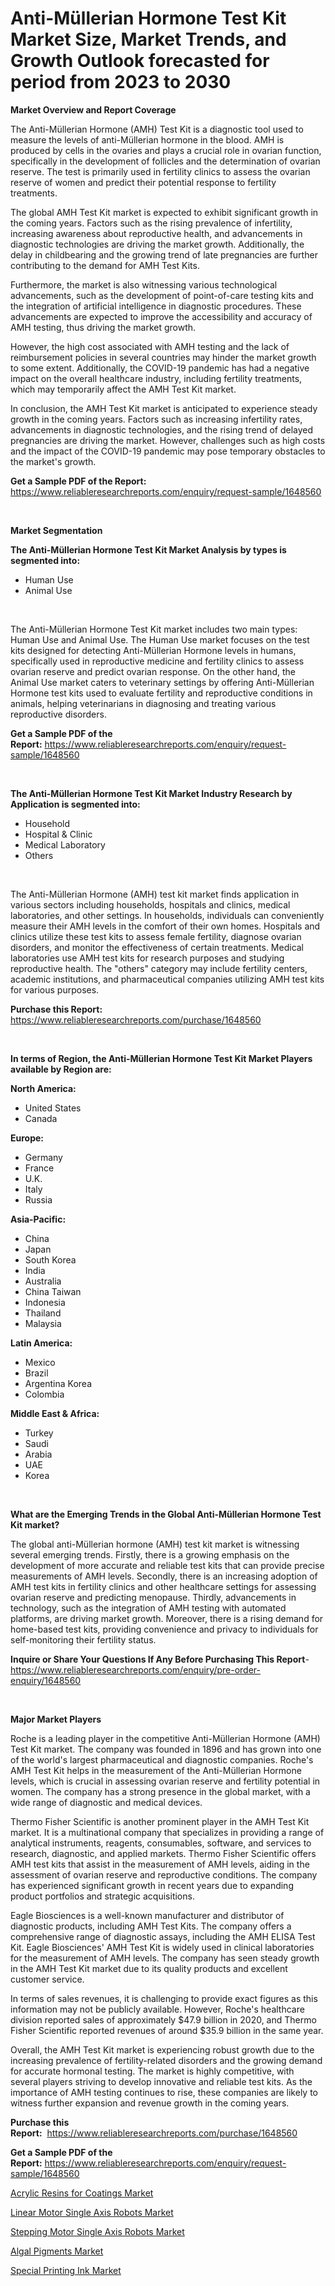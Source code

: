 <p><h1>Anti-Müllerian Hormone Test Kit Market Size, Market Trends, and Growth Outlook forecasted for period from 2023 to 2030</h1></p><p><strong>Market Overview and Report Coverage</strong></p>
<p><p>The Anti-Müllerian Hormone (AMH) Test Kit is a diagnostic tool used to measure the levels of anti-Müllerian hormone in the blood. AMH is produced by cells in the ovaries and plays a crucial role in ovarian function, specifically in the development of follicles and the determination of ovarian reserve. The test is primarily used in fertility clinics to assess the ovarian reserve of women and predict their potential response to fertility treatments.</p><p>The global AMH Test Kit market is expected to exhibit significant growth in the coming years. Factors such as the rising prevalence of infertility, increasing awareness about reproductive health, and advancements in diagnostic technologies are driving the market growth. Additionally, the delay in childbearing and the growing trend of late pregnancies are further contributing to the demand for AMH Test Kits.</p><p>Furthermore, the market is also witnessing various technological advancements, such as the development of point-of-care testing kits and the integration of artificial intelligence in diagnostic procedures. These advancements are expected to improve the accessibility and accuracy of AMH testing, thus driving the market growth.</p><p>However, the high cost associated with AMH testing and the lack of reimbursement policies in several countries may hinder the market growth to some extent. Additionally, the COVID-19 pandemic has had a negative impact on the overall healthcare industry, including fertility treatments, which may temporarily affect the AMH Test Kit market.</p><p>In conclusion, the AMH Test Kit market is anticipated to experience steady growth in the coming years. Factors such as increasing infertility rates, advancements in diagnostic technologies, and the rising trend of delayed pregnancies are driving the market. However, challenges such as high costs and the impact of the COVID-19 pandemic may pose temporary obstacles to the market's growth.</p></p>
<p><strong>Get a Sample PDF of the Report:</strong> <a href="https://www.reliableresearchreports.com/enquiry/request-sample/1648560">https://www.reliableresearchreports.com/enquiry/request-sample/1648560</a></p>
<p>&nbsp;</p>
<p><strong>Market Segmentation</strong></p>
<p><strong>The Anti-Müllerian Hormone Test Kit Market Analysis by types is segmented into:</strong></p>
<p><ul><li>Human Use</li><li>Animal Use</li></ul></p>
<p>&nbsp;</p>
<p><p>The Anti-Müllerian Hormone Test Kit market includes two main types: Human Use and Animal Use. The Human Use market focuses on the test kits designed for detecting Anti-Müllerian Hormone levels in humans, specifically used in reproductive medicine and fertility clinics to assess ovarian reserve and predict ovarian response. On the other hand, the Animal Use market caters to veterinary settings by offering Anti-Müllerian Hormone test kits used to evaluate fertility and reproductive conditions in animals, helping veterinarians in diagnosing and treating various reproductive disorders.</p></p>
<p><strong>Get a Sample PDF of the Report:</strong>&nbsp;<a href="https://www.reliableresearchreports.com/enquiry/request-sample/1648560">https://www.reliableresearchreports.com/enquiry/request-sample/1648560</a></p>
<p>&nbsp;</p>
<p><strong>The Anti-Müllerian Hormone Test Kit Market Industry Research by Application is segmented into:</strong></p>
<p><ul><li>Household</li><li>Hospital & Clinic</li><li>Medical Laboratory</li><li>Others</li></ul></p>
<p>&nbsp;</p>
<p><p>The Anti-Müllerian Hormone (AMH) test kit market finds application in various sectors including households, hospitals and clinics, medical laboratories, and other settings. In households, individuals can conveniently measure their AMH levels in the comfort of their own homes. Hospitals and clinics utilize these test kits to assess female fertility, diagnose ovarian disorders, and monitor the effectiveness of certain treatments. Medical laboratories use AMH test kits for research purposes and studying reproductive health. The "others" category may include fertility centers, academic institutions, and pharmaceutical companies utilizing AMH test kits for various purposes.</p></p>
<p><strong>Purchase this Report:</strong>&nbsp; <a href="https://www.reliableresearchreports.com/purchase/1648560">https://www.reliableresearchreports.com/purchase/1648560</a></p>
<p>&nbsp;</p>
<p><strong>In terms of Region, the Anti-Müllerian Hormone Test Kit Market Players available by Region are:</strong></p>
<p>
    <p> <strong> North America: </strong>
        <ul>
            <li>United States</li>
            <li>Canada</li>
        </ul>
        </p> 
    <p> <strong> Europe: </strong>
        <ul>
            <li>Germany</li>
            <li>France</li>
            <li>U.K.</li>
            <li>Italy</li>
            <li>Russia</li>
        </ul>
        </p> 
    <p> <strong> Asia-Pacific: </strong>
        <ul>
            <li>China</li>
            <li>Japan</li>
            <li>South Korea</li>
            <li>India</li>
            <li>Australia</li>
            <li>China Taiwan</li>
            <li>Indonesia</li>
            <li>Thailand</li>
            <li>Malaysia</li>
        </ul>
        </p> 
    <p> <strong> Latin America: </strong>
        <ul>
            <li>Mexico</li>
            <li>Brazil</li>
            <li>Argentina Korea</li>
            <li>Colombia</li>
        </ul>
        </p> 
    <p> <strong> Middle East & Africa: </strong>
        <ul>
            <li>Turkey</li>
            <li>Saudi</li>
            <li>Arabia</li>
            <li>UAE</li>
            <li>Korea</li>
        </ul>
    </p>
    </p>
<p>&nbsp;</p>
<p><strong>What are the Emerging Trends in the Global Anti-Müllerian Hormone Test Kit market?</strong></p>
<p><p>The global anti-Müllerian hormone (AMH) test kit market is witnessing several emerging trends. Firstly, there is a growing emphasis on the development of more accurate and reliable test kits that can provide precise measurements of AMH levels. Secondly, there is an increasing adoption of AMH test kits in fertility clinics and other healthcare settings for assessing ovarian reserve and predicting menopause. Thirdly, advancements in technology, such as the integration of AMH testing with automated platforms, are driving market growth. Moreover, there is a rising demand for home-based test kits, providing convenience and privacy to individuals for self-monitoring their fertility status.</p></p>
<p><strong>Inquire or Share Your Questions If Any Before Purchasing This Report</strong>- <a href="https://www.reliableresearchreports.com/enquiry/pre-order-enquiry/1648560">https://www.reliableresearchreports.com/enquiry/pre-order-enquiry/1648560</a></p>
<p>&nbsp;</p>
<p><strong>Major Market Players</strong></p>
<p><p>Roche is a leading player in the competitive Anti-Müllerian Hormone (AMH) Test Kit market. The company was founded in 1896 and has grown into one of the world's largest pharmaceutical and diagnostic companies. Roche's AMH Test Kit helps in the measurement of the Anti-Müllerian Hormone levels, which is crucial in assessing ovarian reserve and fertility potential in women. The company has a strong presence in the global market, with a wide range of diagnostic and medical devices.</p><p>Thermo Fisher Scientific is another prominent player in the AMH Test Kit market. It is a multinational company that specializes in providing a range of analytical instruments, reagents, consumables, software, and services to research, diagnostic, and applied markets. Thermo Fisher Scientific offers AMH test kits that assist in the measurement of AMH levels, aiding in the assessment of ovarian reserve and reproductive conditions. The company has experienced significant growth in recent years due to expanding product portfolios and strategic acquisitions.</p><p>Eagle Biosciences is a well-known manufacturer and distributor of diagnostic products, including AMH Test Kits. The company offers a comprehensive range of diagnostic assays, including the AMH ELISA Test Kit. Eagle Biosciences' AMH Test Kit is widely used in clinical laboratories for the measurement of AMH levels. The company has seen steady growth in the AMH Test Kit market due to its quality products and excellent customer service.</p><p>In terms of sales revenues, it is challenging to provide exact figures as this information may not be publicly available. However, Roche's healthcare division reported sales of approximately $47.9 billion in 2020, and Thermo Fisher Scientific reported revenues of around $35.9 billion in the same year.</p><p>Overall, the AMH Test Kit market is experiencing robust growth due to the increasing prevalence of fertility-related disorders and the growing demand for accurate hormonal testing. The market is highly competitive, with several players striving to develop innovative and reliable test kits. As the importance of AMH testing continues to rise, these companies are likely to witness further expansion and revenue growth in the coming years.</p></p>
<p><strong>Purchase this Report:</strong>&nbsp;&nbsp;<a href="https://www.reliableresearchreports.com/purchase/1648560">https://www.reliableresearchreports.com/purchase/1648560</a></p>
<p></p>
<p><strong>Get a Sample PDF of the Report:</strong>&nbsp;<a href="https://www.reliableresearchreports.com/enquiry/request-sample/1648560">https://www.reliableresearchreports.com/enquiry/request-sample/1648560</a></p>
<p><p><a href="https://www.linkedin.com/pulse/acrylic-resins-coatings-market-size-growth-forecast-from/">Acrylic Resins for Coatings Market</a></p><p><a href="https://medium.com/@malliefeest1955/linear-motor-single-axis-robots-market-focuses-on-market-share-size-and-projected-forecast-till-b245dabdbfa3">Linear Motor Single Axis Robots Market</a></p><p><a href="https://medium.com/@ethelcrooks2023/stepping-motor-single-axis-robots-market-share-evolution-and-market-growth-trends-2023-2030-78ef1a3ef9a2">Stepping Motor Single Axis Robots Market</a></p><p><a href="https://www.linkedin.com/pulse/algal-pigments-market-size-share-global-analysis-report-2023/">Algal Pigments Market</a></p><p><a href="https://www.linkedin.com/pulse/special-printing-ink-market-share-amp-new-trends-analysis/">Special Printing Ink Market</a></p></p>